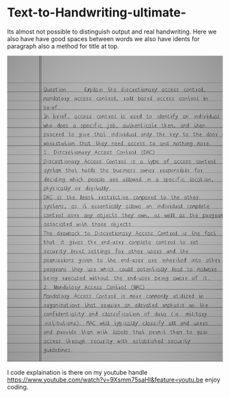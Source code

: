 # Text-to-Handwriting-ultimate-
Its almost not possible to distinguish output and real handwriting. Here we also have have good spaces between words we also have idents for paragraph also a method for title at top.


![](code/images/asmt1.png)


I code explaination is there on my youtube handle https://www.youtube.com/watch?v=9Xsmm75saHI&feature=youtu.be  enjoy coding.
